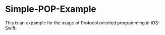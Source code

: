 # Simple-POP-Example

This is an expample for the usage of Protocol oriented programming in iOS-Swift.
